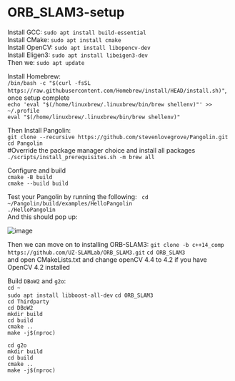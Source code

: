 # ORB_SLAM3-setup

Install GCC: `sudo apt install build-essential`  
Install CMake: `sudo apt install cmake`  
Install OpenCV: `sudo apt install libopencv-dev`  
Install Eligen3: `sudo apt install libeigen3-dev`  
Then we: `sudo apt update`  



Install Homebrew:   
`/bin/bash -c "$(curl -fsSL https://raw.githubusercontent.com/Homebrew/install/HEAD/install.sh)"`, once setup complete  
`echo 'eval "$(/home/linuxbrew/.linuxbrew/bin/brew shellenv)"' >> ~/.profile`  
`eval "$(/home/linuxbrew/.linuxbrew/bin/brew shellenv)"`  

Then Install Pangolin:  
`git clone --recursive https://github.com/stevenlovegrove/Pangolin.git`  
`cd Pangolin  `  
#Override the package manager choice and install all packages  
`./scripts/install_prerequisites.sh -m brew all`  

Configure and build  
`cmake -B build`  
`cmake --build build`

Test your Pangolin by running the following:
` cd ~/Pangolin/build/examples/HelloPangolin`  
` ./HelloPangolin `  
And this should pop up:  


![image](https://github.com/user-attachments/assets/f3bae113-290c-441e-8f7c-630efb1d11ec)  

Then we can move on to installing ORB-SLAM3:
`git clone -b c++14_comp https://github.com/UZ-SLAMLab/ORB_SLAM3.git`
`cd ORB_SLAM3`  
and open CMakeLists.txt and change openCV 4.4 to 4.2 if you have OpenCV 4.2 installed

Build `DBoW2` and `g2o`:  
`cd ~`    
`sudo apt install libboost-all-dev` 
`cd ORB_SLAM3`  
`cd Thirdparty`  
`cd DBoW2`  
`mkdir build`  
`cd build`  
`cmake ..`  
`make -j$(nproc)`  

`cd g2o`  
`mkdir build`  
`cd build`  
`cmake ..`  
`make -j$(nproc)`  



